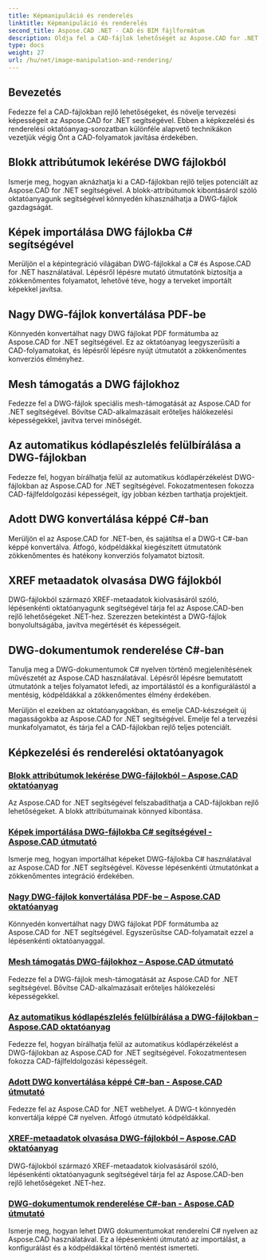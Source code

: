 ```yaml
---
title: Képmanipuláció és renderelés
linktitle: Képmanipuláció és renderelés
second_title: Aspose.CAD .NET - CAD és BIM fájlformátum
description: Oldja fel a CAD-fájlok lehetőségét az Aspose.CAD for .NET segítségével. Könnyedén megtanulhatja a blokk-attribútumok kivonását, a képimportálást, a DWG-ből PDF-be konvertálást, a mesh-támogatást és még sok mást.
type: docs
weight: 27
url: /hu/net/image-manipulation-and-rendering/
---
```


## Bevezetés

Fedezze fel a CAD-fájlokban rejlő lehetőségeket, és növelje tervezési képességeit az Aspose.CAD for .NET segítségével. Ebben a képkezelési és renderelési oktatóanyag-sorozatban különféle alapvető technikákon vezetjük végig Önt a CAD-folyamatok javítása érdekében.

 ## Blokk attribútumok lekérése DWG fájlokból 
Ismerje meg, hogyan aknázhatja ki a CAD-fájlokban rejlő teljes potenciált az Aspose.CAD for .NET segítségével. A blokk-attribútumok kibontásáról szóló oktatóanyagunk segítségével könnyedén kihasználhatja a DWG-fájlok gazdagságát.

 ## Képek importálása DWG fájlokba C# segítségével 
Merüljön el a képintegráció világában DWG-fájlokkal a C# és Aspose.CAD for .NET használatával. Lépésről lépésre mutató útmutatónk biztosítja a zökkenőmentes folyamatot, lehetővé téve, hogy a terveket importált képekkel javítsa.

 ## Nagy DWG-fájlok konvertálása PDF-be 
Könnyedén konvertálhat nagy DWG fájlokat PDF formátumba az Aspose.CAD for .NET segítségével. Ez az oktatóanyag leegyszerűsíti a CAD-folyamatokat, és lépésről lépésre nyújt útmutatót a zökkenőmentes konverziós élményhez.

 ## Mesh támogatás a DWG fájlokhoz 
Fedezze fel a DWG-fájlok speciális mesh-támogatását az Aspose.CAD for .NET segítségével. Bővítse CAD-alkalmazásait erőteljes hálókezelési képességekkel, javítva tervei minőségét.

 ## Az automatikus kódlapészlelés felülbírálása a DWG-fájlokban 
Fedezze fel, hogyan bírálhatja felül az automatikus kódlapérzékelést DWG-fájlokban az Aspose.CAD for .NET segítségével. Fokozatmentesen fokozza CAD-fájlfeldolgozási képességeit, így jobban kézben tarthatja projektjeit.

 ## Adott DWG konvertálása képpé C#-ban 
Merüljön el az Aspose.CAD for .NET-ben, és sajátítsa el a DWG-t C#-ban képpé konvertálva. Átfogó, kódpéldákkal kiegészített útmutatónk zökkenőmentes és hatékony konverziós folyamatot biztosít.

 ## XREF metaadatok olvasása DWG fájlokból 
DWG-fájlokból származó XREF-metaadatok kiolvasásáról szóló, lépésenkénti oktatóanyagunk segítségével tárja fel az Aspose.CAD-ben rejlő lehetőségeket .NET-hez. Szerezzen betekintést a DWG-fájlok bonyolultságába, javítva megértését és képességeit.

 ## DWG-dokumentumok renderelése C#-ban 
Tanulja meg a DWG-dokumentumok C# nyelven történő megjelenítésének művészetét az Aspose.CAD használatával. Lépésről lépésre bemutatott útmutatónk a teljes folyamatot lefedi, az importálástól és a konfigurálástól a mentésig, kódpéldákkal a zökkenőmentes élmény érdekében.

Merüljön el ezekben az oktatóanyagokban, és emelje CAD-készségeit új magasságokba az Aspose.CAD for .NET segítségével. Emelje fel a tervezési munkafolyamatot, és tárja fel a CAD-fájlokban rejlő teljes potenciált.
## Képkezelési és renderelési oktatóanyagok
### [Blokk attribútumok lekérése DWG-fájlokból – Aspose.CAD oktatóanyag](./getting-block-attributes-from-dwg/)
Az Aspose.CAD for .NET segítségével felszabadíthatja a CAD-fájlokban rejlő lehetőségeket. A blokk attribútumainak könnyed kibontása.
### [Képek importálása DWG-fájlokba C# segítségével - Aspose.CAD útmutató](./importing-images-into-dwg/)
Ismerje meg, hogyan importálhat képeket DWG-fájlokba C# használatával az Aspose.CAD for .NET segítségével. Kövesse lépésenkénti útmutatónkat a zökkenőmentes integráció érdekében.
### [Nagy DWG-fájlok konvertálása PDF-be – Aspose.CAD oktatóanyag](./converting-large-dwg-files-to-pdf/)
Könnyedén konvertálhat nagy DWG fájlokat PDF formátumba az Aspose.CAD for .NET segítségével. Egyszerűsítse CAD-folyamatait ezzel a lépésenkénti oktatóanyaggal.
### [Mesh támogatás DWG-fájlokhoz – Aspose.CAD útmutató](./mesh-support-for-dwg/)
Fedezze fel a DWG-fájlok mesh-támogatását az Aspose.CAD for .NET segítségével. Bővítse CAD-alkalmazásait erőteljes hálókezelési képességekkel.
### [Az automatikus kódlapészlelés felülbírálása a DWG-fájlokban – Aspose.CAD oktatóanyag](./override-automatic-codepage-detection-in-dwg/)
Fedezze fel, hogyan bírálhatja felül az automatikus kódlapérzékelést a DWG-fájlokban az Aspose.CAD for .NET segítségével. Fokozatmentesen fokozza CAD-fájlfeldolgozási képességeit.
### [Adott DWG konvertálása képpé C#-ban - Aspose.CAD útmutató](./converting-particular-dwg-to-image/)
Fedezze fel az Aspose.CAD for .NET webhelyet. A DWG-t könnyedén konvertálja képpé C# nyelven. Átfogó útmutató kódpéldákkal.
### [XREF-metaadatok olvasása DWG-fájlokból – Aspose.CAD oktatóanyag](./reading-xref-metadata-from-dwg/)
DWG-fájlokból származó XREF-metaadatok kiolvasásáról szóló, lépésenkénti oktatóanyagunk segítségével tárja fel az Aspose.CAD-ben rejlő lehetőségeket .NET-hez.
### [DWG-dokumentumok renderelése C#-ban - Aspose.CAD útmutató](./rendering-dwg-documents/)
Ismerje meg, hogyan lehet DWG dokumentumokat renderelni C# nyelven az Aspose.CAD használatával. Ez a lépésenkénti útmutató az importálást, a konfigurálást és a kódpéldákkal történő mentést ismerteti.